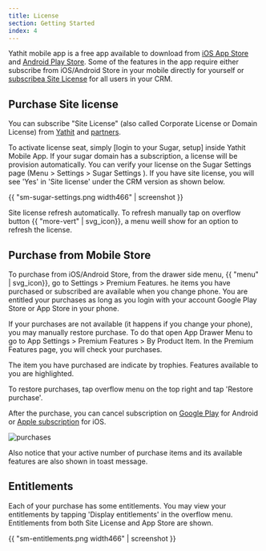 ```yaml
---
title: License
section: Getting Started
index: 4
---
```


Yathit mobile app is a free app available to download from [iOS App Store](https://itunes.apple.com/us/app/dart-sugar/id1293733889?mt=8) and [Android Play Store](https://play.google.com/store/apps/details?id=com.yathit.dartsugar). Some of the features in the app require  either subscribe from iOS/Android Store in your mobile directly for yourself or [subscribea Site License](https://www.yathit.com/pricing.html) for all users in your CRM. 

## Purchase Site license 

You can subscribe "Site License" (also called Corporate License or Domain License) from [Yathit](https://www.yathit.com/pricing.html) and [partners](https://www.yathit.com/sugar-mobile-app/partner.html). 

To activate license seat, simply [login to your Sugar, setup] inside Yathit Mobile App. If your sugar domain has a subscription, a license will be provision automatically. You can verify your license on the Sugar Settings page (Menu > Settings > Sugar Settings ). If you have site license, you will see 'Yes' in 'Site license' under the CRM version as shown below. 

{{ "sm-sugar-settings.png width466" | screenshot }}

Site license refresh automatically. To refresh manually tap on overflow button {{ "more-vert" | svg_icon}}, a menu weill show for an option to refresh the license. 


## Purchase from Mobile Store

To purchase from iOS/Android Store, from the drawer side menu, {{ "menu" | svg_icon}}, go to Settings > Premium Features. he items you have purchased or subscribed are available when you change phone. You are entitled your purchases as long as you login with your account Google Play Store or App Store in your phone. 

If your purchases are not available (it happens if you change your phone), you may manually restore purchase. To do that open App Drawer Menu to go to App Settings > Premium Features > By Product Item. In the Premium Features page, you will check your purchases. 

The item you have purchased are indicate by trophies. Features available to you are highlighted. 

To restore purchases, tap overflow menu on the top right and tap 'Restore purchase'. 

After the purchase, you can cancel subscription on [Google Play](https://support.google.com/googleplay/answer/7018481?co=GENIE.Platform%3DAndroid) for Android or [Apple subscription](https://support.apple.com/en-sg/HT202039) for iOS.

![purchases](https://yathit-assets.storage.googleapis.com/screencast/sm/restore-purchase-entitlement.gif)

Also notice that your active number of purchase items and its available features are also shown in toast message. 

## Entitlements

Each of your purchase has some entitlements. You may view your entitlements by tapping 'Display entitlements' in the overflow menu. Entitlements from both Site License and App Store are shown.

{{ "sm-entitlements.png width466" | screenshot }}



